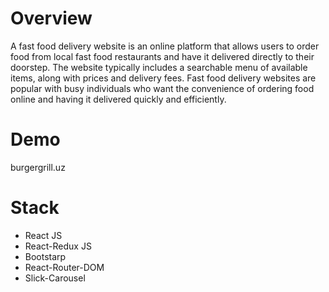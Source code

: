 # Overview

A fast food delivery website is an online platform that allows users to order food from local fast food restaurants and have it delivered directly to their doorstep. The website typically includes a searchable menu of available items, along with prices and delivery fees. Fast food delivery websites are popular with busy individuals who want the convenience of ordering food online and having it delivered quickly and efficiently. 

# Demo

burgergrill.uz

# Stack

- React JS
- React-Redux JS
- Bootstarp
- React-Router-DOM
- Slick-Carousel
